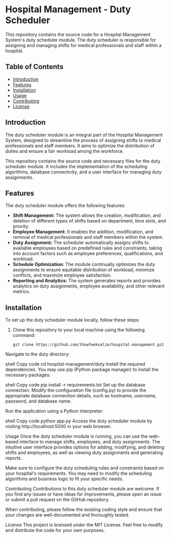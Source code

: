 # Hospital Management - Duty Scheduler

This repository contains the source code for a Hospital Management System's duty scheduler module. The duty scheduler is responsible for assigning and managing shifts for medical professionals and staff within a hospital.

## Table of Contents

- [Introduction](#introduction)
- [Features](#features)
- [Installation](#installation)
- [Usage](#usage)
- [Contributing](#contributing)
- [License](#license)

## Introduction

The duty scheduler module is an integral part of the Hospital Management System, designed to streamline the process of assigning shifts to medical professionals and staff members. It aims to optimize the distribution of duties and ensure a fair workload among the workforce.

This repository contains the source code and necessary files for the duty scheduler module. It includes the implementation of the scheduling algorithms, database connectivity, and a user interface for managing duty assignments.

## Features

The duty scheduler module offers the following features:

- **Shift Management:** The system allows the creation, modification, and deletion of different types of shifts based on department, time slots, and priority.
- **Employee Management:** It enables the addition, modification, and removal of medical professionals and staff members within the system.
- **Duty Assignment:** The scheduler automatically assigns shifts to available employees based on predefined rules and constraints, taking into account factors such as employee preferences, qualifications, and workload.
- **Schedule Optimization:** The module continually optimizes the duty assignments to ensure equitable distribution of workload, minimize conflicts, and maximize employee satisfaction.
- **Reporting and Analytics:** The system generates reports and provides analytics on duty assignments, employee availability, and other relevant metrics.

## Installation

To set up the duty scheduler module locally, follow these steps:

1. Clone this repository to your local machine using the following command:

   ```shell
   git clone https://github.com/thowfeeksalim/hospital-management.git
Navigate to the duty directory:

shell
Copy code
cd hospital-management/duty
Install the required dependencies. You may use pip (Python package manager) to install the necessary packages:

shell
Copy code
pip install -r requirements.txt
Set up the database connection. Modify the configuration file (config.py) to provide the appropriate database connection details, such as hostname, username, password, and database name.

Run the application using a Python interpreter:

shell
Copy code
python app.py
Access the duty scheduler module by visiting http://localhost:5000 in your web browser.

Usage
Once the duty scheduler module is running, you can use the web-based interface to manage shifts, employees, and duty assignments. The intuitive user interface provides options for adding, modifying, and deleting shifts and employees, as well as viewing duty assignments and generating reports.

Make sure to configure the duty scheduling rules and constraints based on your hospital's requirements. You may need to modify the scheduling algorithms and business logic to fit your specific needs.

Contributing
Contributions to this duty scheduler module are welcome. If you find any issues or have ideas for improvements, please open an issue or submit a pull request on the GitHub repository.

When contributing, please follow the existing coding style and ensure that your changes are well-documented and thoroughly tested.

License
This project is licensed under the MIT License. Feel free to modify and distribute the code for your own purposes.
